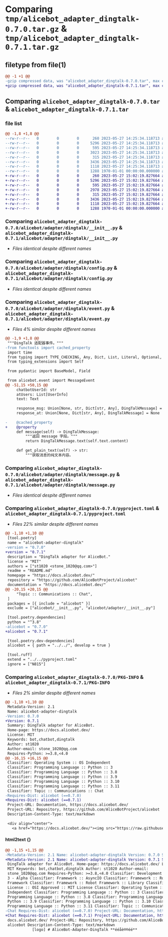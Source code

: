 # Comparing `tmp/alicebot_adapter_dingtalk-0.7.0.tar.gz` & `tmp/alicebot_adapter_dingtalk-0.7.1.tar.gz`

## filetype from file(1)

```diff
@@ -1 +1 @@
-gzip compressed data, was "alicebot_adapter_dingtalk-0.7.0.tar", max compression
+gzip compressed data, was "alicebot_adapter_dingtalk-0.7.1.tar", max compression
```

## Comparing `alicebot_adapter_dingtalk-0.7.0.tar` & `alicebot_adapter_dingtalk-0.7.1.tar`

### file list

```diff
@@ -1,8 +1,8 @@
--rw-r--r--   0        0        0      260 2023-05-27 14:25:34.118713 alicebot_adapter_dingtalk-0.7.0/README.md
--rw-r--r--   0        0        0     5296 2023-05-27 14:25:34.118713 alicebot_adapter_dingtalk-0.7.0/alicebot/adapter/dingtalk/__init__.py
--rw-r--r--   0        0        0      595 2023-05-27 14:25:34.118713 alicebot_adapter_dingtalk-0.7.0/alicebot/adapter/dingtalk/config.py
--rw-r--r--   0        0        0     3023 2023-05-27 14:25:34.118713 alicebot_adapter_dingtalk-0.7.0/alicebot/adapter/dingtalk/event.py
--rw-r--r--   0        0        0      315 2023-05-27 14:25:34.118713 alicebot_adapter_dingtalk-0.7.0/alicebot/adapter/dingtalk/exceptions.py
--rw-r--r--   0        0        0     3436 2023-05-27 14:25:34.118713 alicebot_adapter_dingtalk-0.7.0/alicebot/adapter/dingtalk/message.py
--rw-r--r--   0        0        0     1118 2023-05-27 14:25:34.118713 alicebot_adapter_dingtalk-0.7.0/pyproject.toml
--rw-r--r--   0        0        0     1288 1970-01-01 00:00:00.000000 alicebot_adapter_dingtalk-0.7.0/PKG-INFO
+-rw-r--r--   0        0        0      260 2023-05-27 15:02:19.827664 alicebot_adapter_dingtalk-0.7.1/README.md
+-rw-r--r--   0        0        0     5296 2023-05-27 15:02:19.827664 alicebot_adapter_dingtalk-0.7.1/alicebot/adapter/dingtalk/__init__.py
+-rw-r--r--   0        0        0      595 2023-05-27 15:02:19.827664 alicebot_adapter_dingtalk-0.7.1/alicebot/adapter/dingtalk/config.py
+-rw-r--r--   0        0        0     2978 2023-05-27 15:02:19.827664 alicebot_adapter_dingtalk-0.7.1/alicebot/adapter/dingtalk/event.py
+-rw-r--r--   0        0        0      315 2023-05-27 15:02:19.827664 alicebot_adapter_dingtalk-0.7.1/alicebot/adapter/dingtalk/exceptions.py
+-rw-r--r--   0        0        0     3436 2023-05-27 15:02:19.827664 alicebot_adapter_dingtalk-0.7.1/alicebot/adapter/dingtalk/message.py
+-rw-r--r--   0        0        0     1118 2023-05-27 15:02:19.827664 alicebot_adapter_dingtalk-0.7.1/pyproject.toml
+-rw-r--r--   0        0        0     1288 1970-01-01 00:00:00.000000 alicebot_adapter_dingtalk-0.7.1/PKG-INFO
```

### Comparing `alicebot_adapter_dingtalk-0.7.0/alicebot/adapter/dingtalk/__init__.py` & `alicebot_adapter_dingtalk-0.7.1/alicebot/adapter/dingtalk/__init__.py`

 * *Files identical despite different names*

### Comparing `alicebot_adapter_dingtalk-0.7.0/alicebot/adapter/dingtalk/config.py` & `alicebot_adapter_dingtalk-0.7.1/alicebot/adapter/dingtalk/config.py`

 * *Files identical despite different names*

### Comparing `alicebot_adapter_dingtalk-0.7.0/alicebot/adapter/dingtalk/event.py` & `alicebot_adapter_dingtalk-0.7.1/alicebot/adapter/dingtalk/event.py`

 * *Files 4% similar despite different names*

```diff
@@ -1,9 +1,8 @@
 """DingTalk 适配器事件。"""
-from functools import cached_property
 import time
 from typing import TYPE_CHECKING, Any, Dict, List, Literal, Optional, Union
 from typing_extensions import Self
 
 from pydantic import BaseModel, Field
 
 from alicebot.event import MessageEvent
@@ -51,15 +50,15 @@
     chatbotUserId: str
     atUsers: List[UserInfo]
     text: Text
 
     response_msg: Union[None, str, Dict[str, Any], DingTalkMessage] = None
     response_at: Union[None, Dict[str, Any], DingTalkMessage] = None
 
-    @cached_property
+    @property
     def message(self) -> DingTalkMessage:
         """返回 message 字段。"""
         return DingTalkMessage.text(self.text.content)
 
     def get_plain_text(self) -> str:
         """获取消息的纯文本内容。
```

### Comparing `alicebot_adapter_dingtalk-0.7.0/alicebot/adapter/dingtalk/message.py` & `alicebot_adapter_dingtalk-0.7.1/alicebot/adapter/dingtalk/message.py`

 * *Files identical despite different names*

### Comparing `alicebot_adapter_dingtalk-0.7.0/pyproject.toml` & `alicebot_adapter_dingtalk-0.7.1/pyproject.toml`

 * *Files 22% similar despite different names*

```diff
@@ -1,10 +1,10 @@
 [tool.poetry]
 name = "alicebot-adapter-dingtalk"
-version = "0.7.0"
+version = "0.7.1"
 description = "DingTalk adapter for AliceBot."
 license = "MIT"
 authors = ["st1020 <stone_1020@qq.com>"]
 readme = "README.md"
 homepage = "https://docs.alicebot.dev/"
 repository = "https://github.com/AliceBotProject/alicebot"
 documentation = "https://docs.alicebot.dev/"
@@ -20,15 +20,15 @@
     "Topic :: Communications :: Chat",
 ]
 packages = [{ include = "alicebot" }]
 exclude = ["alicebot/__init__.py", "alicebot/adapter/__init__.py"]
 
 [tool.poetry.dependencies]
 python = "^3.8"
-alicebot = "0.7.0"
+alicebot = "0.7.1"
 
 [tool.poetry.dev-dependencies]
 alicebot = { path = "../../", develop = true }
 
 [tool.ruff]
 extend = "../../pyproject.toml"
 ignore = ["N815"]
```

### Comparing `alicebot_adapter_dingtalk-0.7.0/PKG-INFO` & `alicebot_adapter_dingtalk-0.7.1/PKG-INFO`

 * *Files 2% similar despite different names*

```diff
@@ -1,10 +1,10 @@
 Metadata-Version: 2.1
 Name: alicebot-adapter-dingtalk
-Version: 0.7.0
+Version: 0.7.1
 Summary: DingTalk adapter for AliceBot.
 Home-page: https://docs.alicebot.dev/
 License: MIT
 Keywords: bot,chatbot,dingtalk
 Author: st1020
 Author-email: stone_1020@qq.com
 Requires-Python: >=3.8,<4.0
@@ -16,15 +16,15 @@
 Classifier: Operating System :: OS Independent
 Classifier: Programming Language :: Python :: 3
 Classifier: Programming Language :: Python :: 3.8
 Classifier: Programming Language :: Python :: 3.9
 Classifier: Programming Language :: Python :: 3.10
 Classifier: Programming Language :: Python :: 3.11
 Classifier: Topic :: Communications :: Chat
-Requires-Dist: alicebot (==0.7.0)
+Requires-Dist: alicebot (==0.7.1)
 Project-URL: Documentation, https://docs.alicebot.dev/
 Project-URL: Repository, https://github.com/AliceBotProject/alicebot
 Description-Content-Type: text/markdown
 
 <div align="center">
   <a href="https://docs.alicebot.dev/"><img src="https://raw.githubusercontent.com/AliceBotProject/alicebot/master/docs/public/logo.png" width="200" height="200" alt="logo"></a>
```

#### html2text {}

```diff
@@ -1,15 +1,15 @@
-Metadata-Version: 2.1 Name: alicebot-adapter-dingtalk Version: 0.7.0 Summary:
+Metadata-Version: 2.1 Name: alicebot-adapter-dingtalk Version: 0.7.1 Summary:
 DingTalk adapter for AliceBot. Home-page: https://docs.alicebot.dev/ License:
 MIT Keywords: bot,chatbot,dingtalk Author: st1020 Author-email:
 stone_1020@qq.com Requires-Python: >=3.8,<4.0 Classifier: Development Status ::
 3 - Alpha Classifier: Framework :: AsyncIO Classifier: Framework :: Robot
 Framework Classifier: Framework :: Robot Framework :: Library Classifier:
 License :: OSI Approved :: MIT License Classifier: Operating System :: OS
 Independent Classifier: Programming Language :: Python :: 3 Classifier:
 Programming Language :: Python :: 3.8 Classifier: Programming Language ::
 Python :: 3.9 Classifier: Programming Language :: Python :: 3.10 Classifier:
 Programming Language :: Python :: 3.11 Classifier: Topic :: Communications ::
-Chat Requires-Dist: alicebot (==0.7.0) Project-URL: Documentation, https://
+Chat Requires-Dist: alicebot (==0.7.1) Project-URL: Documentation, https://
 docs.alicebot.dev/ Project-URL: Repository, https://github.com/AliceBotProject/
 alicebot Description-Content-Type: text/markdown
            [logo] # AliceBot-Adapter-DingTalk **ééåè®®éé**
```

